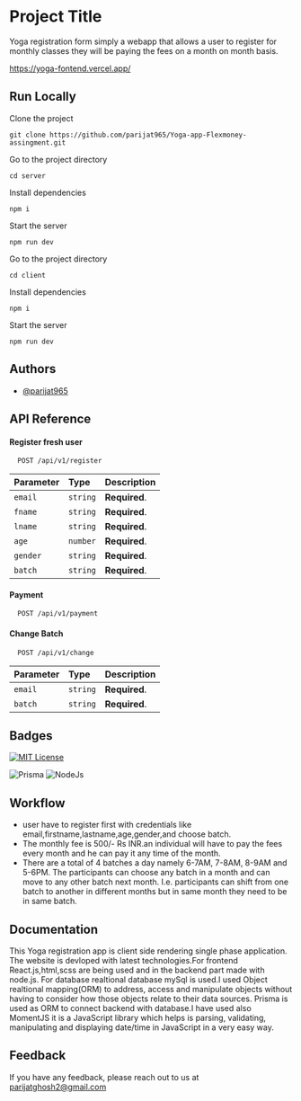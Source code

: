 
# Project Title

Yoga registration form simply a webapp that allows a user to register for monthly classes they will
be paying the fees on a month on month basis.

https://yoga-fontend.vercel.app/
## Run Locally

Clone the project

```
git clone https://github.com/parijat965/Yoga-app-Flexmoney-assingment.git
```
Go to the project directory
```
cd server
```
Install dependencies
```
npm i
```
Start the server
```
npm run dev
```
Go to the project directory
```
cd client
```
Install dependencies
```
npm i
```
Start the server
```
npm run dev
```



## Authors

- [@parijat965](https://github.com/parijat965)


## API Reference

#### Register fresh user

```http
  POST /api/v1/register
```

| Parameter | Type     | Description                |
| :-------- | :------- | :------------------------- |
| `email` | `string` | **Required**.  |
| `fname` | `string` | **Required**.  |
| `lname` | `string` | **Required**.  |
| `age` | `number` | **Required**.  |
| `gender` | `string` | **Required**.  |
| `batch` | `string` | **Required**.  |

#### Payment

```http
  POST /api/v1/payment
```
#### Change Batch

```http
  POST /api/v1/change
```
| Parameter | Type     | Description                |
| :-------- | :------- | :------------------------- |
| `email` | `string` | **Required**.  |
| `batch` | `string` | **Required**.  |



## Badges

[![MIT License](https://img.shields.io/badge/License-MIT-green.svg)](https://choosealicense.com/licenses/mit/)

![Prisma](https://img.shields.io/badge/Prisma-3982CE?style=for-the-badge&logo=Prisma&logoColor=white)
![NodeJs](https://img.shields.io/badge/Node.js-339933?style=for-the-badge&logo=nodedotjs&logoColor=white)

## Workflow
- user have to register first with credentials
  like email,firstname,lastname,age,gender,and choose batch.
- The monthly fee is 500/- Rs INR.an individual will have to pay the fees
   every month and he can pay it any time of the month.  
-  There are a total of 4 batches a day namely 6-7AM, 7-8AM, 8-9AM and 5-6PM. The
   participants can choose any batch in a month and can move to any other batch next
   month. I.e. participants can shift from one batch to another in different months but in
   same month they need to be in same batch.

## Documentation
This Yoga registration app is client side rendering single phase application.
The website is devloped with latest technologies.For frontend React.js,html,scss are being used and in the backend part 
made with node.js. For database realtional database mySql is used.I used Object realtional mapping(ORM) to address, access and manipulate objects without having to consider how those objects relate to their data sources.
Prisma is used as ORM to connect backend with database.I have used also MomentJS it is a JavaScript library which helps is parsing, validating, manipulating and displaying date/time in JavaScript in a very easy way.




## Feedback

If you have any feedback, please reach out to us at parijatghosh2@gmail.com

